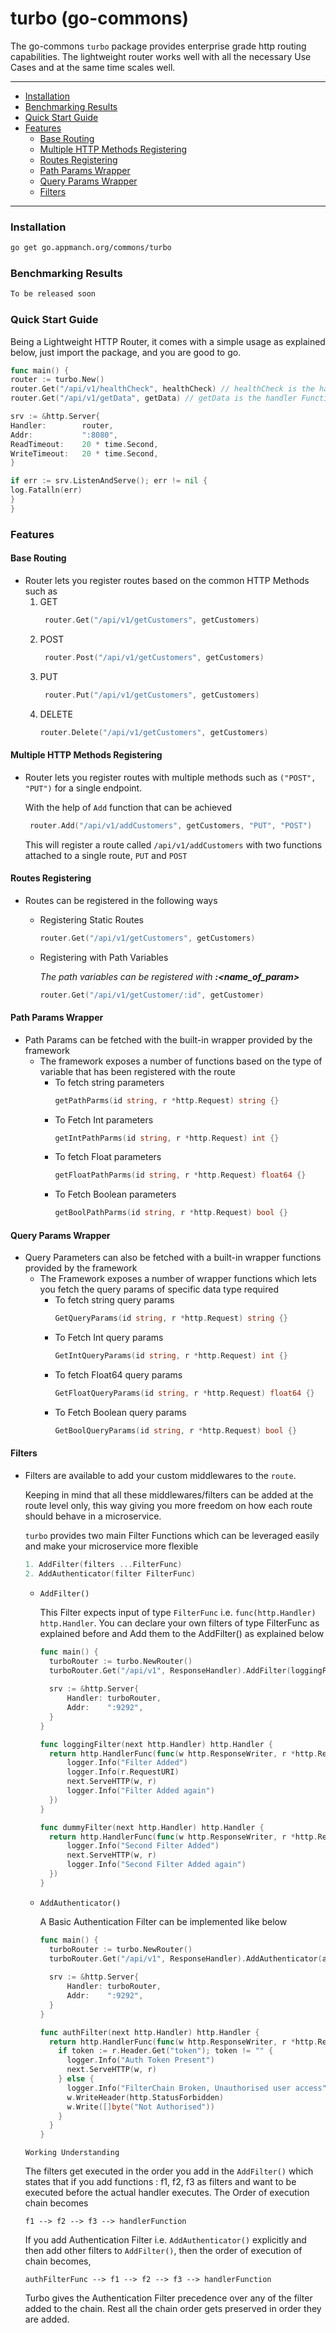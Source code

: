 # turbo (go-commons)

The go-commons `turbo` package provides enterprise grade http routing capabilities. The lightweight router works well
with all the necessary Use Cases and at the same time scales well.

---

- [Installation](#installation)
- [Benchmarking Results](#benchmarking-results)
- [Quick Start Guide](#quick-start-guide)
- [Features](#features)
    - [Base Routing](#base-routing)
    - [Multiple HTTP Methods Registering](#multiple-http-methods-registering)
    - [Routes Registering](#routes-registering)
    - [Path Params Wrapper](#path-params-wrapper)
    - [Query Params Wrapper](#query-params-wrapper)
    - [Filters](#filters)
---

### Installation

```bash
go get go.appmanch.org/commons/turbo
```

### Benchmarking Results

```bash
To be released soon
```

### Quick Start Guide

Being a Lightweight HTTP Router, it comes with a simple usage as explained below, just import the package, and you are
good to go.

```go
func main() {
router := turbo.New()
router.Get("/api/v1/healthCheck", healthCheck) // healthCheck is the handler Function
router.Get("/api/v1/getData", getData) // getData is the handler Function

srv := &http.Server{
Handler:        router,
Addr:           ":8080",
ReadTimeout:    20 * time.Second,
WriteTimeout:   20 * time.Second,
}

if err := srv.ListenAndServe(); err != nil {
log.Fatalln(err)
}
}
```

### Features

#### Base Routing
- Router lets you register routes based on the common HTTP Methods such as
    1. GET
       ```go
        router.Get("/api/v1/getCustomers", getCustomers) 
        ```
    2. POST
       ```go
        router.Post("/api/v1/getCustomers", getCustomers) 
        ```
    3. PUT
       ```go
        router.Put("/api/v1/getCustomers", getCustomers) 
        ```
    4. DELETE
        ```go
        router.Delete("/api/v1/getCustomers", getCustomers) 
        ```

#### Multiple HTTP Methods Registering
- Router lets you register routes with multiple methods such as `("POST", "PUT")` for a single endpoint.

   With the help of `Add` function that can be achieved
   ```go
    router.Add("/api/v1/addCustomers", getCustomers, "PUT", "POST") 
   ```
   This will register a route called `/api/v1/addCustomers` with two functions attached to a single route, `PUT`
   and `POST`

#### Routes Registering
- Routes can be registered in the following ways
    * Registering Static Routes
        ```go
        router.Get("/api/v1/getCustomers", getCustomers) 
        ```

    * Registering with Path Variables

       _The path variables can be registered with **:<name_of_param>**_
        ```go
        router.Get("/api/v1/getCustomer/:id", getCustomer)
        ```

#### Path Params Wrapper
- Path Params can be fetched with the built-in wrapper provided by the framework
    * The framework exposes a number of functions based on the type of variable that has been registered with the route
        * To fetch string parameters
            ```go
            getPathParms(id string, r *http.Request) string {}
            ```
        * To Fetch Int parameters
            ```go
            getIntPathParms(id string, r *http.Request) int {}
            ```
        * To fetch Float parameters
           ```go
           getFloatPathParms(id string, r *http.Request) float64 {}
           ```
        * To Fetch Boolean parameters
           ```go
           getBoolPathParms(id string, r *http.Request) bool {}
           ```

#### Query Params Wrapper
- Query Parameters can also be fetched with a built-in wrapper functions provided by the framework
    * The Framework exposes a number of wrapper functions which lets you fetch the query params of specific data type
      required
        * To fetch string query params
            ```go
            GetQueryParams(id string, r *http.Request) string {}
            ```
        * To Fetch Int query params
            ```go
            GetIntQueryParams(id string, r *http.Request) int {}
            ```
        * To fetch Float64 query params
           ```go
           GetFloatQueryParams(id string, r *http.Request) float64 {}
           ```
        * To Fetch Boolean query params
           ```go
           GetBoolQueryParams(id string, r *http.Request) bool {}
           ```
          
#### Filters     
- Filters are available to add your custom middlewares to the `route`.

   Keeping in mind that all these middlewares/filters can be added at the route level only, this way giving you more
   freedom on how each route should behave in a microservice.

   `turbo` provides two main Filter Functions which can be leveraged easily and make your microservice more flexible
   ```go
   1. AddFilter(filters ...FilterFunc)
   2. AddAuthenticator(filter FilterFunc)
   ```
    * `AddFilter()`

      This Filter expects input of type `FilterFunc` i.e. `func(http.Handler) http.Handler`. You can declare your own
      filters of type FilterFunc as explained before and Add them to the AddFilter() as explained below
      ```go
      func main() {
        turboRouter := turbo.NewRouter()
        turboRouter.Get("/api/v1", ResponseHandler).AddFilter(loggingFilter, dummyFilter)
        
        srv := &http.Server{
            Handler: turboRouter,
            Addr:    ":9292",
        }
      }
      
      func loggingFilter(next http.Handler) http.Handler {
        return http.HandlerFunc(func(w http.ResponseWriter, r *http.Request) {
            logger.Info("Filter Added")
            logger.Info(r.RequestURI)
            next.ServeHTTP(w, r)
            logger.Info("Filter Added again")
        })
      }
      
      func dummyFilter(next http.Handler) http.Handler {
        return http.HandlerFunc(func(w http.ResponseWriter, r *http.Request) {
            logger.Info("Second Filter Added")
            next.ServeHTTP(w, r)
            logger.Info("Second Filter Added again")
        })
      }
      ```
    * `AddAuthenticator()`

      A Basic Authentication Filter can be implemented like below
      ```go
      func main() {
        turboRouter := turbo.NewRouter()
        turboRouter.Get("/api/v1", ResponseHandler).AddAuthenticator(authFilter)
        
        srv := &http.Server{
            Handler: turboRouter,
            Addr:    ":9292",
        }
      }
      
      func authFilter(next http.Handler) http.Handler {
        return http.HandlerFunc(func(w http.ResponseWriter, r *http.Request) {
          if token := r.Header.Get("token"); token != "" {
            logger.Info("Auth Token Present")
            next.ServeHTTP(w, r)
          } else {
          	logger.Info("FilterChain Broken, Unauthorised user access")
          	w.WriteHeader(http.StatusForbidden)
          	w.Write([]byte("Not Authorised"))
          }
        }
      }
      ```
   `Working Understanding`

   The filters get executed in the order you add in the `AddFilter()` which states that if you add functions : f1, f2,
   f3 as filters and want to be executed before the actual handler executes. The Order of execution chain becomes
    ```shell
    f1 --> f2 --> f3 --> handlerFunction
    ```
   If you add Authentication Filter i.e. `AddAuthenticator()` explicitly and then add other filters to `AddFilter()`, then the order of execution of
   chain becomes,
    ```shell
    authFilterFunc --> f1 --> f2 --> f3 --> handlerFunction
    ```
   Turbo gives the Authentication Filter precedence over any of the filter added to the chain. Rest all the chain order
   gets preserved in order they are added.
   
